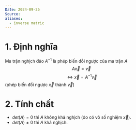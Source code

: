 ```yaml
---
Date: 2024-09-25
Source: 
aliases:
  - inverse matric
---
```

# 1. Định nghĩa
Ma trận nghịch đảo $A^{-1}$ là phép biến đổi ngược của ma trận $A$
$$A\vec{x} = \vec{v}$$$$\Leftrightarrow \vec{x} = A^{-1}\vec{v}$$
	(phép biến đổi ngược $\vec{x}$ thành $\vec{v}$)

# 2. Tính chất
- $det(A) = 0$ thì $A$ không khả nghịch (do có vô số nghiệm $\vec{x}$).
- $det(A) \neq 0$ thì $A$ khả nghịch.
